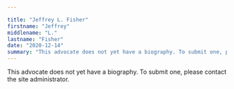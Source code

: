 ```yaml
---

title: "Jeffrey L. Fisher"
firstname: "Jeffrey"
middlename: "L."
lastname: "Fisher"
date: "2020-12-14"
summary: "This advocate does not yet have a biography. To submit one, please contact the site administrator."
---
```

This advocate does not yet have a biography. To submit one, please contact the site administrator.

